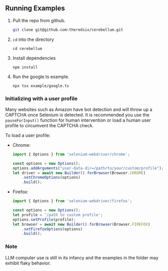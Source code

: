 ## Running Examples

1. Pull the repo from github.

    ```bash
   git clone git@github.com:theredsix/cerebellum.git
    ```

3. `cd` into the directory

    ```
    cd cerebellum
    ```

5. Install dependencies

    ```
    npm install
    ```

7. Run the google.ts example.

    ```
    npx tsx example/google.ts
    ```

### Initializing with a user profile

Many websites such as Amazon have bot detection and will throw up a CAPTCHA once Selenium is detected. It is recommended you use the `pauseForInput()` function for human intervention or load a human user profile to circumvent the CAPTCHA check.

To load a user profile:

* Chrome:
    ```typescript
    import { Options } from 'selenium-webdriver/chrome';

    const options = new Options();
    options.addArguments("user-data-dir=/path/to/your/custom/profile");
    let driver = await new Builder().forBrowser(Browser.CHROME)
        .setChromeOptions(options)
        .build();

    ```

* Firefox:
    ```typescript
    import { Options } from 'selenium-webdriver/firefox';

    const options = new Options();
    let profile = '/path to custom profile';
    options.setProfile(profile);
    let browser = await new Builder().forBrowser(Browser.FIREFOX)
        .setFirefoxOptions(options)
        .build();
    ```    

### Note

LLM computer use is still in its infancy and the examples in the folder may exhibit flaky behavior.
